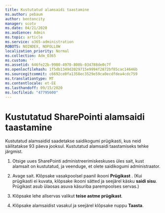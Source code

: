 ```yaml
---
title: Kustutatud alamsaidi taastamine
ms.author: pebaum
author: bentoncity
manager: scotv
ms.date: 04/21/2020
ms.audience: Admin
ms.topic: article
ms.service: o365-administration
ROBOTS: NOINDEX, NOFOLLOW
localization_priority: Normal
ms.collection: Adm_O365
ms.custom: ''
ms.assetid: 646fe22b-9980-4970-800b-034788de0c7f
ms.openlocfilehash: 1f5db1349d2029715e9994f2872bf85cac14646b
ms.sourcegitcommit: c6692ce0fa1358ec3529e59ca0ecdfdea4cdc759
ms.translationtype: MT
ms.contentlocale: et-EE
ms.lasthandoff: 09/15/2020
ms.locfileid: "47795600"
---
```

# <a name="restore-a-deleted-sharepoint-subsite"></a>Kustutatud SharePointi alamsaidi taastamine

Kustutatud alamsaidid saadetakse saidikogumi prügikasti, kus neid säilitatakse 93 päeva jooksul. Kustutatud alamsaidi taastamiseks tehke järgmist.
  
1. Otsige uues SharePointi administreerimiskeskuses üles sait, kust alamsait on kustutatud, ja veenduge, et olete saidikogumi administraator. 
    
2. Avage sait. Klõpsake vasakpoolsel paanil ikooni **Prügikast** . (Kui prügikasti ei kuvata, klõpsake ikooni sätted ja seejärel käsku **saidi sisu**. Prügikast asub ülaosas asuva käsuriba parempoolses servas.)
    
3. Klõpsake lehe allservas valikut **teise astme prügikast**.
    
4. Klõpsake alamsaidist vasakul ja seejärel klõpsake nuppu **Taasta**.
    

